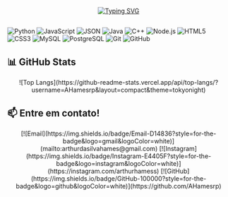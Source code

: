 <div align="center">
  
  [![Typing SVG](https://readme-typing-svg.herokuapp.com?font=Fira+Code&pause=1000&color=00F7FF&center=true&vCenter=true&width=435&lines=Desenvolvedor+Backend)](https://git.io/typing-svg)
  
</div>

##
![Python](https://img.shields.io/badge/Py-3776AB?style=for-the-badge&logo=python&logoColor=white)
![JavaScript](https://img.shields.io/badge/JS-F7DF1E?style=for-the-badge&logo=javascript&logoColor=black)
![JSON](https://img.shields.io/badge/JSON-000000?style=for-the-badge&logo=json&logoColor=white)
![Java](https://img.shields.io/badge/Java-ED8B00?style=for-the-badge&logo=java&logoColor=white)
![C++](https://img.shields.io/badge/C++-00599C?style=for-the-badge&logo=cplusplus&logoColor=white)
![Node.js](https://img.shields.io/badge/Node.js-339933?style=for-the-badge&logo=nodedotjs&logoColor=white)
![HTML5](https://img.shields.io/badge/HTML5-E34F26?style=for-the-badge&logo=html5&logoColor=white)
![CSS3](https://img.shields.io/badge/CSS3-1572B6?style=for-the-badge&logo=css3&logoColor=white)
![MySQL](https://img.shields.io/badge/MySQL-4479A1?style=for-the-badge&logo=mysql&logoColor=white)
![PostgreSQL](https://img.shields.io/badge/PostgreSQL-336791?style=for-the-badge&logo=postgresql&logoColor=white)
![Git](https://img.shields.io/badge/Git-F05032?style=for-the-badge&logo=git&logoColor=white)
![GitHub](https://img.shields.io/badge/GitHub-181717?style=for-the-badge&logo=github&logoColor=white)

## 📊 GitHub Stats

<div align="center">
  ![Top Langs](https://github-readme-stats.vercel.app/api/top-langs/?username=AHamesrp&layout=compact&theme=tokyonight)
</div>

## 📫 Entre em contato!

<div align="center">
  [![Email](https://img.shields.io/badge/Email-D14836?style=for-the-badge&logo=gmail&logoColor=white)](mailto:arthurdasilvahames@gmail.com)
  [![Instagram](https://img.shields.io/badge/Instagram-E4405F?style=for-the-badge&logo=instagram&logoColor=white)](https://instagram.com/arthurhamess)
  [![GitHub](https://img.shields.io/badge/GitHub-100000?style=for-the-badge&logo=github&logoColor=white)](https://github.com/AHamesrp)
</div>
